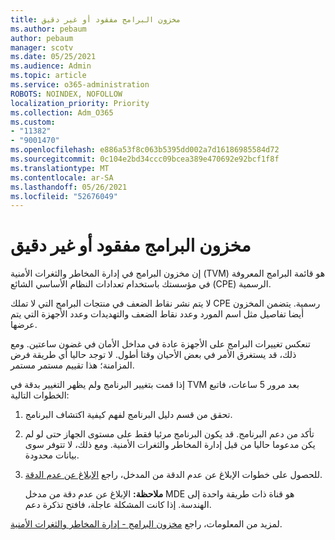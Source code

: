 ```yaml
---
title: مخزون البرامج مفقود أو غير دقيق
ms.author: pebaum
author: pebaum
manager: scotv
ms.date: 05/25/2021
ms.audience: Admin
ms.topic: article
ms.service: o365-administration
ROBOTS: NOINDEX, NOFOLLOW
localization_priority: Priority
ms.collection: Adm_O365
ms.custom:
- "11382"
- "9001470"
ms.openlocfilehash: e886a53f8c063b5395dd002a7d16186985584d72
ms.sourcegitcommit: 0c104e2bd34ccc09bcea389e470692e92bcf1f8f
ms.translationtype: MT
ms.contentlocale: ar-SA
ms.lasthandoff: 05/26/2021
ms.locfileid: "52676049"
---
```

# <a name="software-inventory-is-missing-or-inaccurate"></a>مخزون البرامج مفقود أو غير دقيق

إن مخزون البرامج في إدارة المخاطر والثغرات الأمنية (TVM) هو قائمة البرامج المعروفة في مؤسستك باستخدام تعدادات النظام الأساسي الشائع (CPE) الرسمية.

لا يتم نشر نقاط الضعف في منتجات البرامج التي لا تملك CPE رسمية. يتضمن المخزون أيضا تفاصيل مثل اسم المورد وعدد نقاط الضعف والتهديدات وعدد الأجهزة التي يتم عرضها.

تنعكس تغييرات البرامج على الأجهزة عادة في مداخل الأمان في غضون ساعتين. ومع ذلك، قد يستغرق الأمر في بعض الأحيان وقتا أطول. لا توجد حاليا أي طريقة فرض المزامنة؛ هذا تقييم مستمر مستمر.

إذا قمت بتغيير البرنامج ولم يظهر التغيير بدقة في TVM بعد مرور 5 ساعات، فاتبع الخطوات التالية:

1. تحقق من قسم دليل البرنامج لفهم كيفية اكتشاف البرنامج.
1. تأكد من دعم البرنامج. قد يكون البرنامج مرئيا فقط على مستوى الجهاز حتى لو لم يكن مدعوما حاليا من قبل إدارة المخاطر والثغرات الأمنية. ومع ذلك، لا تتوفر سوى بيانات محدودة.
1. للحصول على خطوات الإبلاغ عن عدم الدقة من المدخل، راجع [الإبلاغ عن عدم الدقة](/microsoft-365/security/defender-endpoint/tvm-software-inventory?view=o365-worldwide#report-inaccuracy).
   
    **ملاحظة:** الإبلاغ عن عدم دقة من مدخل MDE هو قناة ذات طريقة واحدة إلى الهندسة. إذا كانت المشكلة عاجلة، فافتح تذكرة دعم.

لمزيد من المعلومات، راجع [مخزون البرامج - إدارة المخاطر والثغرات الأمنية](/microsoft-365/security/defender-endpoint/tvm-software-inventory).